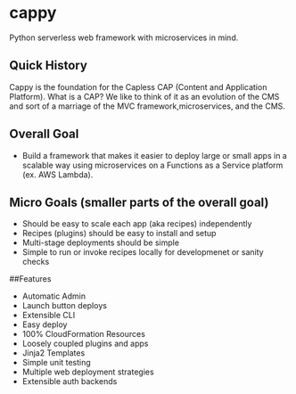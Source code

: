 # cappy
Python serverless web framework with microservices in mind. 

## Quick History
Cappy is the foundation for the Capless CAP (Content and Application Platform). What is a CAP? We like to think of it as an evolution of the CMS and sort of a marriage of the MVC framework,microservices, and the CMS.

## Overall Goal
- Build a framework that makes it easier to deploy large or small apps in a scalable way using microservices on a Functions as a Service platform (ex. AWS Lambda). 

## Micro Goals (smaller parts of the overall goal)
- Should be easy to scale each app (aka recipes) independently
- Recipes (plugins) should be easy to install and setup
- Multi-stage deployments should be simple
- Simple to run or invoke recipes locally for developmenet or sanity checks


##Features
- Automatic Admin
- Launch button deploys
- Extensible CLI
- Easy deploy
- 100% CloudFormation Resources
- Loosely coupled plugins and apps
- Jinja2 Templates
- Simple unit testing
- Multiple web deployment strategies
- Extensible auth backends

